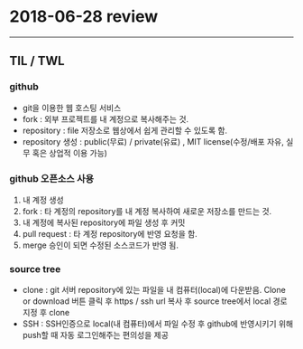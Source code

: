 # 2018-06-28 review
--------------------------

## TIL / TWL 

### github
* git을 이용한 웹 호스팅 서비스
* fork : 외부 프로젝트를 내 계정으로 복사해주는 것.
* repository : file 저장소로 웹상에서 쉽게 관리할 수 있도록 함.
* repository 생성 : public(무료) / private(유료) , MIT license(수정/배포 자유, 실무 혹은 상업적 이용 가능) 


### github 오픈소스 사용
1. 내 계정 생성
2. fork : 타 계정의 repository를 내 계정 복사하여  새로운 저장소를 만드는 것.
3. 내 계정에 복사된 repository에 파일 생성 후 커밋
4. pull request : 타 계정 repository에 반영 요청을 함.
5. merge 승인이 되면 수정된 소스코드가 반영 됨.


### source tree
* clone : git 서버 repository에 있는 파일을 내 컴퓨터(local)에 다운받음. 
          Clone or download 버튼 클릭 후 https / ssh url 복사 후 source tree에서 local 경로 지정 후 clone
* SSH : SSH인증으로 local(내 컴퓨터)에서 파일 수정 후 github에 반영시키기 위해 push할 때 자동 로그인해주는 편의성을 제공
